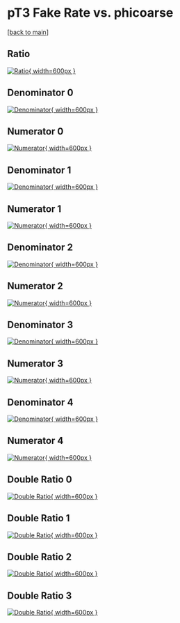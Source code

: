 # pT3 Fake Rate vs. phicoarse

[[back to main](./)]



## Ratio

[![Ratio](../mtv/var/pT3_fakerate_phicoarse.png){ width=600px }](../mtv/var/pT3_fakerate_phicoarse.pdf)

## Denominator 0

[![Denominator](../mtv/den/pT3_fakerate_phicoarse_den0.png){ width=600px }](../mtv/den/pT3_fakerate_phicoarse_den0.pdf)

## Numerator 0

[![Numerator](../mtv/num/pT3_fakerate_phicoarse_num0.png){ width=600px }](../mtv/num/pT3_fakerate_phicoarse_num0.pdf)

## Denominator 1

[![Denominator](../mtv/den/pT3_fakerate_phicoarse_den1.png){ width=600px }](../mtv/den/pT3_fakerate_phicoarse_den1.pdf)

## Numerator 1

[![Numerator](../mtv/num/pT3_fakerate_phicoarse_num1.png){ width=600px }](../mtv/num/pT3_fakerate_phicoarse_num1.pdf)

## Denominator 2

[![Denominator](../mtv/den/pT3_fakerate_phicoarse_den2.png){ width=600px }](../mtv/den/pT3_fakerate_phicoarse_den2.pdf)

## Numerator 2

[![Numerator](../mtv/num/pT3_fakerate_phicoarse_num2.png){ width=600px }](../mtv/num/pT3_fakerate_phicoarse_num2.pdf)

## Denominator 3

[![Denominator](../mtv/den/pT3_fakerate_phicoarse_den3.png){ width=600px }](../mtv/den/pT3_fakerate_phicoarse_den3.pdf)

## Numerator 3

[![Numerator](../mtv/num/pT3_fakerate_phicoarse_num3.png){ width=600px }](../mtv/num/pT3_fakerate_phicoarse_num3.pdf)

## Denominator 4

[![Denominator](../mtv/den/pT3_fakerate_phicoarse_den4.png){ width=600px }](../mtv/den/pT3_fakerate_phicoarse_den4.pdf)

## Numerator 4

[![Numerator](../mtv/num/pT3_fakerate_phicoarse_num4.png){ width=600px }](../mtv/num/pT3_fakerate_phicoarse_num4.pdf)

## Double Ratio 0

[![Double Ratio](../mtv/ratio/pT3_fakerate_phicoarse_ratio0.png){ width=600px }](../mtv/ratio/pT3_fakerate_phicoarse_ratio0.pdf)

## Double Ratio 1

[![Double Ratio](../mtv/ratio/pT3_fakerate_phicoarse_ratio1.png){ width=600px }](../mtv/ratio/pT3_fakerate_phicoarse_ratio1.pdf)

## Double Ratio 2

[![Double Ratio](../mtv/ratio/pT3_fakerate_phicoarse_ratio2.png){ width=600px }](../mtv/ratio/pT3_fakerate_phicoarse_ratio2.pdf)

## Double Ratio 3

[![Double Ratio](../mtv/ratio/pT3_fakerate_phicoarse_ratio3.png){ width=600px }](../mtv/ratio/pT3_fakerate_phicoarse_ratio3.pdf)

